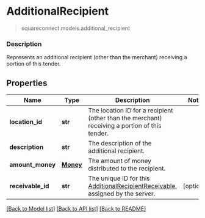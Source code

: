 # AdditionalRecipient
> squareconnect.models.additional_recipient

### Description

Represents an additional recipient (other than the merchant) receiving a portion of this tender.

## Properties
Name | Type | Description | Notes
------------ | ------------- | ------------- | -------------
**location_id** | **str** | The location ID for a recipient (other than the merchant) receiving a portion of this tender. | 
**description** | **str** | The description of the additional recipient. | 
**amount_money** | [**Money**](Money.md) | The amount of money distributed to the recipient. | 
**receivable_id** | **str** | The unique ID for this [AdditionalRecipientReceivable](#type-additionalrecipientreceivable), assigned by the server. | [optional] 

[[Back to Model list]](../README.md#documentation-for-models) [[Back to API list]](../README.md#documentation-for-api-endpoints) [[Back to README]](../README.md)


